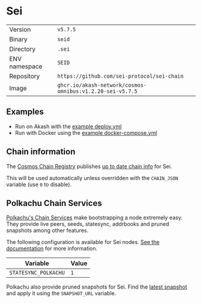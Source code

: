 # Sei

| | |
|---|---|
|Version|`v5.7.5`|
|Binary|`seid`|
|Directory|`.sei`|
|ENV namespace|`SEID`|
|Repository|`https://github.com/sei-protocol/sei-chain`|
|Image|`ghcr.io/akash-network/cosmos-omnibus:v1.2.20-sei-v5.7.5`|

## Examples

- Run on Akash with the [example deploy.yml](./deploy.yml)
- Run with Docker using the [example docker-compose.yml](./docker-compose.yml)

## Chain information

The [Cosmos Chain Registry](https://github.com/cosmos/chain-registry) publishes [up to date chain info](https://raw.githubusercontent.com/cosmos/chain-registry/master/sei/chain.json) for Sei.

This will be used automatically unless overridden with the `CHAIN_JSON` variable (use `0` to disable).

## Polkachu Chain Services

[Polkachu's Chain Services](https://www.polkachu.com/networks/sei) make bootstrapping a node extremely easy. They provide live peers, seeds, statesync, addrbooks and pruned snapshots among other features.

The following configuration is available for Sei nodes. [See the documentation](../README.md#polkachu-services) for more information.

|Variable|Value|
|---|---|
|`STATESYNC_POLKACHU`|`1`|

Polkachu also provide pruned snapshots for Sei. Find the [latest snapshot](https://polkachu.com/tendermint_snapshots/sei) and apply it using the `SNAPSHOT_URL` variable.
